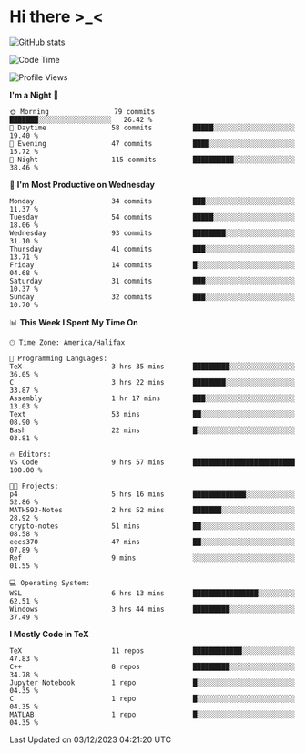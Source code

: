 # Hi there \>_<

[![GitHub stats](https://github-readme-stats.vercel.app/api?username=ARessegetesStery&show_icons=true&theme=transparent)](https://github.com/anuraghazra/github-readme-stats)

<!--START_SECTION:waka-->
![Code Time](http://img.shields.io/badge/Code%20Time-522%20hrs%2017%20mins-blue)

![Profile Views](http://img.shields.io/badge/Profile%20Views-0-blue)

**I'm a Night 🦉** 

```text
🌞 Morning                79 commits          ███████░░░░░░░░░░░░░░░░░░   26.42 % 
🌆 Daytime                58 commits          █████░░░░░░░░░░░░░░░░░░░░   19.40 % 
🌃 Evening                47 commits          ████░░░░░░░░░░░░░░░░░░░░░   15.72 % 
🌙 Night                  115 commits         ██████████░░░░░░░░░░░░░░░   38.46 % 
```
📅 **I'm Most Productive on Wednesday** 

```text
Monday                   34 commits          ███░░░░░░░░░░░░░░░░░░░░░░   11.37 % 
Tuesday                  54 commits          █████░░░░░░░░░░░░░░░░░░░░   18.06 % 
Wednesday                93 commits          ████████░░░░░░░░░░░░░░░░░   31.10 % 
Thursday                 41 commits          ███░░░░░░░░░░░░░░░░░░░░░░   13.71 % 
Friday                   14 commits          █░░░░░░░░░░░░░░░░░░░░░░░░   04.68 % 
Saturday                 31 commits          ███░░░░░░░░░░░░░░░░░░░░░░   10.37 % 
Sunday                   32 commits          ███░░░░░░░░░░░░░░░░░░░░░░   10.70 % 
```


📊 **This Week I Spent My Time On** 

```text
🕑︎ Time Zone: America/Halifax

💬 Programming Languages: 
TeX                      3 hrs 35 mins       █████████░░░░░░░░░░░░░░░░   36.05 % 
C                        3 hrs 22 mins       ████████░░░░░░░░░░░░░░░░░   33.87 % 
Assembly                 1 hr 17 mins        ███░░░░░░░░░░░░░░░░░░░░░░   13.03 % 
Text                     53 mins             ██░░░░░░░░░░░░░░░░░░░░░░░   08.90 % 
Bash                     22 mins             █░░░░░░░░░░░░░░░░░░░░░░░░   03.81 % 

🔥 Editors: 
VS Code                  9 hrs 57 mins       █████████████████████████   100.00 % 

🐱‍💻 Projects: 
p4                       5 hrs 16 mins       █████████████░░░░░░░░░░░░   52.86 % 
MATH593-Notes            2 hrs 52 mins       ███████░░░░░░░░░░░░░░░░░░   28.92 % 
crypto-notes             51 mins             ██░░░░░░░░░░░░░░░░░░░░░░░   08.58 % 
eecs370                  47 mins             ██░░░░░░░░░░░░░░░░░░░░░░░   07.89 % 
Ref                      9 mins              ░░░░░░░░░░░░░░░░░░░░░░░░░   01.55 % 

💻 Operating System: 
WSL                      6 hrs 13 mins       ████████████████░░░░░░░░░   62.51 % 
Windows                  3 hrs 44 mins       █████████░░░░░░░░░░░░░░░░   37.49 % 
```

**I Mostly Code in TeX** 

```text
TeX                      11 repos            ████████████░░░░░░░░░░░░░   47.83 % 
C++                      8 repos             █████████░░░░░░░░░░░░░░░░   34.78 % 
Jupyter Notebook         1 repo              █░░░░░░░░░░░░░░░░░░░░░░░░   04.35 % 
C                        1 repo              █░░░░░░░░░░░░░░░░░░░░░░░░   04.35 % 
MATLAB                   1 repo              █░░░░░░░░░░░░░░░░░░░░░░░░   04.35 % 
```




 Last Updated on 03/12/2023 04:21:20 UTC
<!--END_SECTION:waka-->
